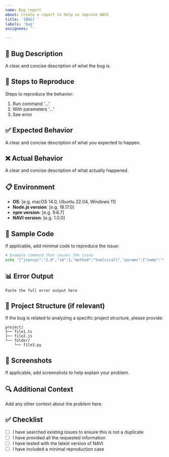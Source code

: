 ```yaml
---
name: Bug report
about: Create a report to help us improve NAVI
title: '[BUG] '
labels: 'bug'
assignees: ''

---
```


## 🐛 Bug Description
A clear and concise description of what the bug is.

## 🔄 Steps to Reproduce
Steps to reproduce the behavior:
1. Run command '...'
2. With parameters '...'
3. See error

## ✅ Expected Behavior
A clear and concise description of what you expected to happen.

## ❌ Actual Behavior
A clear and concise description of what actually happened.

## 📋 Environment
- **OS**: [e.g. macOS 14.0, Ubuntu 22.04, Windows 11]
- **Node.js version**: [e.g. 18.17.0]
- **npm version**: [e.g. 9.6.7]
- **NAVI version**: [e.g. 1.0.0]

## 📝 Sample Code
If applicable, add minimal code to reproduce the issue:

```bash
# Example command that causes the issue
echo '{"jsonrpc":"2.0","id":1,"method":"tools/call","params":{"name":"tool-name","arguments":{}}}' | npm start
```

## 📊 Error Output
```
Paste the full error output here
```

## 📁 Project Structure (if relevant)
If the bug is related to analyzing a specific project structure, please provide:
```
project/
├── file1.ts
├── file2.js
└── folder/
    └── file3.py
```

## 📸 Screenshots
If applicable, add screenshots to help explain your problem.

## 🔍 Additional Context
Add any other context about the problem here.

## ✅ Checklist
- [ ] I have searched existing issues to ensure this is not a duplicate
- [ ] I have provided all the requested information
- [ ] I have tested with the latest version of NAVI
- [ ] I have included a minimal reproduction case
